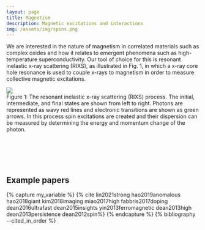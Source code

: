 ```yaml
---
layout: page
title: Magnetism
description: Magnetic excitations and interactions
img: /assets/img/spins.png
---
```


We are interested in the nature of magnetism in correlated materials such as complex oxides and how it relates to emergent phenomena such as high-temperature superconductivity. Our tool of choice for this is resonant inelastic x-ray scattering (RIXS), as illustrated in Fig. 1, in which a x-ray core hole resonance is used to couple x-rays to magnetism in order to measure collective magnetic excitations.  


<div class="img_row">
    <img class="col two center" src="{{ site.baseurl }}/assets/img/RIXS.png">
</div>
<div class="col two left caption">
    Figure 1: The resonant inelastic x-ray scattering (RIXS) process. The initial, intermediate, and final
states are shown from left to right. Photons are represented as wavy red lines and electronic transitions are shown as green arrows. In this process spin excitations are created and their dispersion can be measured by determining the energy and momentum change of the photon.
</div>

<br/><br/>
<br/><br/>


## Example papers
{% capture my_variable %}
{% cite lin2021strong hao2019anomalous hao2018giant kim2018imaging miao2017high fabbris2017doping dean2016ultrafast dean2015insights yin2013ferromagnetic dean2013high dean2013persistence dean2012spin%}
{% endcapture %}
{% bibliography --cited_in_order %}
